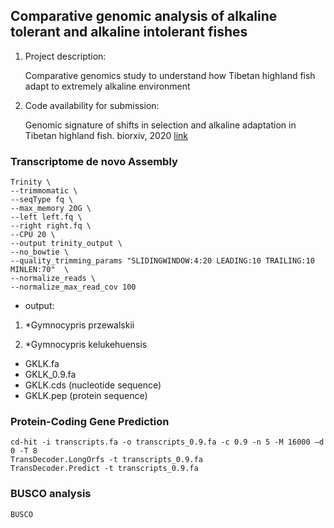 ## Comparative genomic analysis of alkaline tolerant and alkaline intolerant fishes

1. Project description:

    Comparative genomics study to understand how Tibetan highland fish adapt to extremely alkaline environment

2. Code availability for submission:

    Genomic signature of shifts in selection and alkaline adaptation in Tibetan highland fish. biorxiv, 2020 [link](https://www.biorxiv.org/content/10.1101/813501v1.full)

### Transcriptome de novo Assembly
```
Trinity \
--trimmomatic \
--seqType fq \
--max_memory 20G \
--left left.fq \
--right right.fq \
--CPU 20 \
--output trinity_output \
--no_bowtie \
--quality_trimming_params "SLIDINGWINDOW:4:20 LEADING:10 TRAILING:10 MINLEN:70"  \
--normalize_reads \
--normalize_max_read_cov 100
```
- output:
1. *Gymnocypris przewalskii


2. *Gymnocypris kelukehuensis 
- GKLK.fa
- GKLK_0.9.fa
- GKLK.cds (nucleotide sequence)
- GKLK.pep (protein sequence)

### Protein-Coding Gene Prediction

```
cd-hit -i transcripts.fa -o transcripts_0.9.fa -c 0.9 -n 5 -M 16000 –d 0 -T 8
TransDecoder.LongOrfs -t transcripts_0.9.fa
TransDecoder.Predict -t transcripts_0.9.fa
```
### BUSCO analysis

```
BUSCO
```
